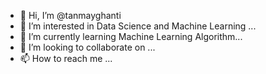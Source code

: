- 👋 Hi, I’m @tanmayghanti
- 👀 I’m interested in Data Science and Machine Learning ...
- 🌱 I’m currently learning Machine Learning Algorithm...
- 💞️ I’m looking to collaborate on ...
- 📫 How to reach me ...

<!---
tanmayghanti/tanmayghanti is a ✨ special ✨ repository because its `README.md` (this file) appears on your GitHub profile.
You can click the Preview link to take a look at your changes.
--->
